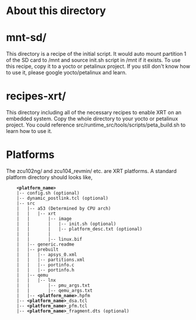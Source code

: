 About this directory
====================

# mnt-sd/
This directory is a recipe of the initial script.
It would auto mount partition 1 of the SD card to /mnt and source init.sh script in /mnt if it exists.
To use this recipe, copy it to a yocto or petalinux project. If you still don't know how to use it, please google yocto/petalinux and learn.

# recipes-xrt/
This directory including all of the necessary recipes to enable XRT on an embedded system.
Copy the whole directory to your yocto or petalinux project. You could reference src/runtime\_src/tools/scripts/peta\_build.sh to learn how to use it.

# Platforms
The zcu102ng/ and zcu104\_revmin/ etc. are XRT platforms.
A standard platform directory should looks like,

<pre><code>    <b>&lt;platform_name&gt;</b>
    |-- config.sh (optional)
    |-- dynamic_postlink.tcl (optional)
    |-- src
    |   |-- a53 (Determined by CPU arch)
    |   |   |-- xrt
    |   |       |-- image
    |   |       |   |-- init.sh (optional)
    |   |       |   |-- platform_desc.txt (optional)
    |   |       |
    |   |       |-- linux.bif
    |   |-- generic.readme
    |   |-- prebuilt
    |   |   |-- apsys_0.xml
    |   |   |-- partitions.xml
    |   |   |-- portinfo.c
    |   |   |-- portinfo.h
    |   |-- qemu
    |   |   |-- lnx
    |   |       |-- pmu_args.txt
    |   |       |-- qemu_args.txt
    |   |-- <b>&lt;platform_name&gt;</b>.hpfm
    |-- <b>&lt;platform_name&gt;</b>_dsa.tcl
    |-- <b>&lt;platform_name&gt;</b>_pfm.tcl
    |-- <b>&lt;platform_name&gt;</b>_fragment.dts (optional)
</code></pre>

